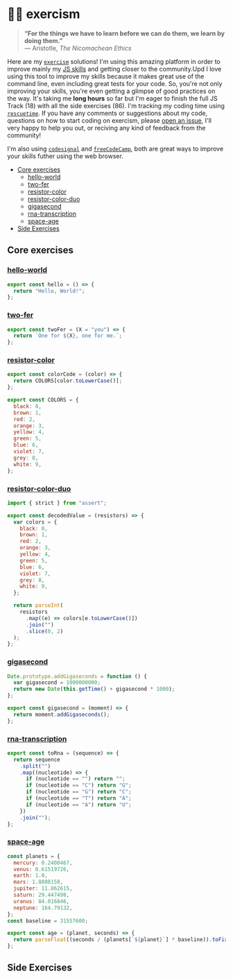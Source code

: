 # 👨‍💻 exercism

> **“For the things we have to learn before we can do them, we learn by doing them.”** \
> ― Aristotle, _The Nicomachean Ethics_

Here are my [`exercism`](https://app.codesignal.com/profile/ofou) solutions! I'm using this amazing platform in order to improve mainly my [JS skills](https://exercism.io/my/tracks/javascript) and getting closer to the community.Upd I love using this tool to improve my skills because it makes great use of the command line, even including great tests for your code. So, you're not only improving your skills, you're even getting a glimpse of good practices on the way. It's taking me **long hours** so far but I'm eager to finish the full JS Track (18) with all the side exercises (86). I'm tracking my coding time using [`rescuetime`](rescuetime.com/rp/ofou/). If you have any comments or suggestions about my code, questions on how to start coding on exercism, please [open an issue](https://github.com/ofou/exercism/issues/new), I'll very happy to help you out, or reciving any kind of feedback from the community!

I'm also using [`codesignal`](https://github.com/ofou/codesignal) and [`freeCodeCamp`](https://www.freecodecamp.org/ofou), both are great ways to improve your skills futher using the web browser.

<!-- @import "[TOC]" {cmd="toc" depthFrom=2 depthTo=6 orderedList=false} -->

<!-- code_chunk_output -->

- [Core exercises](#core-exercises)
  - [hello-world](#hello-worldjavascripthello-worldhello-worldjs)
  - [two-fer](#two-ferjavascripttwo-fertwo-ferjs)
  - [resistor-color](#resistor-colorjavascriptresistor-colorresistor-colorjs)
  - [resistor-color-duo](#resistor-color-duojavascriptresistor-color-duoresistor-color-duojs)
  - [gigasecond](#gigasecondjavascriptgigasecondgigasecondjs)
  - [rna-transcription](#rna-transcriptionjavascriptrna-transcriptionrna-transcriptionjs)
  - [space-age](#space-agejavascriptspace-agespace-agejs)
- [Side Exercises](#side-exercises)

<!-- /code_chunk_output -->

## Core exercises

### [hello-world](/javascript/hello-world/hello-world.js)

```js
export const hello = () => {
  return "Hello, World!";
};
```

### [two-fer](/javascript/two-fer/two-fer.js)

```js
export const twoFer = (X = "you") => {
  return `One for ${X}, one for me.`;
};
```

### [resistor-color](/javascript/resistor-color/resistor-color.js)

```js
export const colorCode = (color) => {
  return COLORS[color.toLowerCase()];
};

export const COLORS = {
  black: 0,
  brown: 1,
  red: 2,
  orange: 3,
  yellow: 4,
  green: 5,
  blue: 6,
  violet: 7,
  grey: 8,
  white: 9,
};
```

### [resistor-color-duo](/javascript/resistor-color-duo/resistor-color-duo.js)

```js
import { strict } from "assert";

export const decodedValue = (resistors) => {
  var colors = {
    black: 0,
    brown: 1,
    red: 2,
    orange: 3,
    yellow: 4,
    green: 5,
    blue: 6,
    violet: 7,
    grey: 8,
    white: 9,
  };

  return parseInt(
    resistors
      .map((e) => colors[e.toLowerCase()])
      .join("")
      .slice(0, 2)
  );
};
```

### [gigasecond](/javascript/gigasecond/gigasecond.js)

```js
Date.prototype.addGigaseconds = function () {
  var gigasecond = 1000000000;
  return new Date(this.getTime() + gigasecond * 1000);
};

export const gigasecond = (moment) => {
  return moment.addGigaseconds();
};
```

### [rna-transcription](/javascript/rna-transcription/rna-transcription.js)

```js
export const toRna = (sequence) => {
  return sequence
    .split("")
    .map((nucleotide) => {
      if (nucleotide == "") return "";
      if (nucleotide == "C") return "G";
      if (nucleotide == "G") return "C";
      if (nucleotide == "T") return "A";
      if (nucleotide == "A") return "U";
    })
    .join("");
};
```

### [space-age](/javascript/space-age/space-age.js)

```js
const planets = {
  mercury: 0.2408467,
  venus: 0.61519726,
  earth: 1.0,
  mars: 1.8808158,
  jupiter: 11.862615,
  saturn: 29.447498,
  uranus: 84.016846,
  neptune: 164.79132,
};
const baseline = 31557600;

export const age = (planet, seconds) => {
  return parseFloat((seconds / (planets[`${planet}`] * baseline)).toFixed(2));
};
```

## Side Exercises
